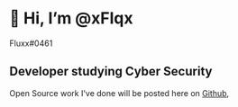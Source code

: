 # 👋 Hi, I’m @xFlqx



Fluxx#0461

## Developer studying Cyber Security

Open Source work I've done will be posted here on [Github](https://github.com/xFlqx/), 


<!---
xFlqx/xFlqx is a ✨ special ✨ repository because its `README.md` (this file) appears on your GitHub profile.
You can click the Preview link to take a look at your changes.
--->
